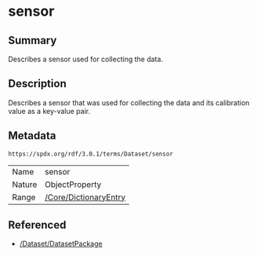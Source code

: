 <!-- Automatically generated by spec-parser v2.5.0 on 2024-08-10T18:46:28.607668+00:00 -->
<!-- SPDX-License-Identifier: Community-Spec-1.0 -->

# sensor

## Summary

Describes a sensor used for collecting the data.


## Description

Describes a sensor that was used for collecting the data
and its calibration value as a key-value pair.


## Metadata

`https://spdx.org/rdf/3.0.1/terms/Dataset/sensor`


| | |
|---|---|
| Name | sensor |
| Nature | ObjectProperty |
| Range | [/Core/DictionaryEntry](../../Core/Classes/DictionaryEntry.md) |




## Referenced

- [/Dataset/DatasetPackage](../../Dataset/Classes/DatasetPackage.md)

